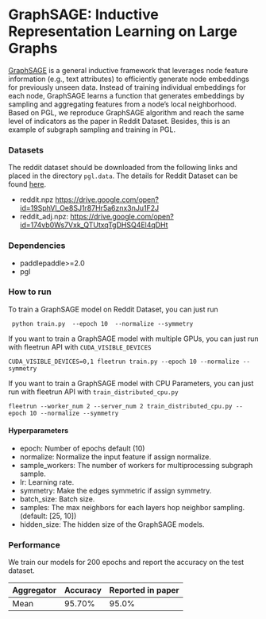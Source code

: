 # GraphSAGE: Inductive Representation Learning on Large Graphs

[GraphSAGE](https://cs.stanford.edu/people/jure/pubs/graphsage-nips17.pdf) is a general inductive framework that leverages node feature
information (e.g., text attributes) to efficiently generate node embeddings for previously unseen data. Instead of training individual embeddings for each node, GraphSAGE learns a function that generates embeddings by sampling and aggregating features from a node’s local neighborhood. Based on PGL, we reproduce GraphSAGE algorithm and reach the same level of indicators as the paper in Reddit Dataset. Besides, this is an example of subgraph sampling and training in PGL.

### Datasets
The reddit dataset should be downloaded from the following links and placed in the directory ```pgl.data```. The details for Reddit Dataset can be found [here](https://cs.stanford.edu/people/jure/pubs/graphsage-nips17.pdf).

- reddit.npz https://drive.google.com/open?id=19SphVl_Oe8SJ1r87Hr5a6znx3nJu1F2J
- reddit_adj.npz: https://drive.google.com/open?id=174vb0Ws7Vxk_QTUtxqTgDHSQ4El4qDHt


### Dependencies

- paddlepaddle>=2.0
- pgl

### How to run

To train a GraphSAGE model on Reddit Dataset, you can just run

```
 python train.py  --epoch 10  --normalize --symmetry     
```

If you want to train a GraphSAGE model with multiple GPUs, you can just run with fleetrun API with `CUDA_VISIBLE_DEVICES`

```
CUDA_VISIBLE_DEVICES=0,1 fleetrun train.py --epoch 10 --normalize --symmetry 
```

If you want to train a GraphSAGE model with CPU Parameters, you can just run with fleetrun API with `train_distributed_cpu.py`

```
fleetrun --worker_num 2 --server_num 2 train_distributed_cpu.py --epoch 10 --normalize --symmetry
```


#### Hyperparameters

- epoch: Number of epochs default (10)
- normalize: Normalize the input feature if assign normalize.
- sample_workers: The number of workers for multiprocessing subgraph sample.
- lr: Learning rate.
- symmetry: Make the edges symmetric if assign symmetry.
- batch_size: Batch size.
- samples: The max neighbors for each layers hop neighbor sampling. (default: [25, 10])
- hidden_size: The hidden size of the GraphSAGE models.


### Performance

We train our models for 200 epochs and report the accuracy on the test dataset.


| Aggregator | Accuracy   | Reported in paper |
| --- | --- | --- |
| Mean | 95.70% |  95.0% |
